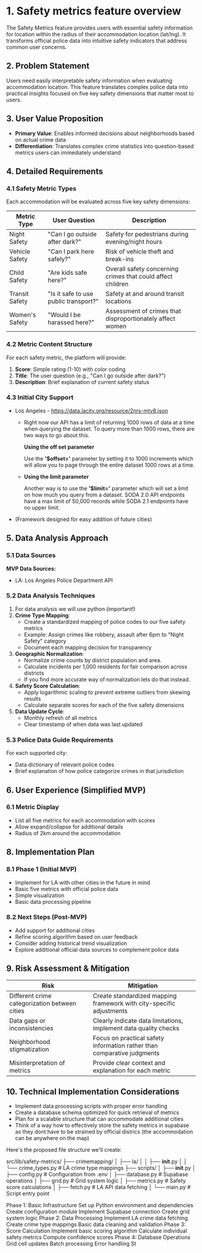 


# 1. Safety metrics feature overview

The Safety Metrics feature provides users with essential safety information for location within the radius of their accommodation location (lat/lng). It transforms official police data into intuitive safety indicators that address common user concerns.

## 2. Problem Statement

Users need easily interpretable safety information when evaluating accommodation location. This feature translates complex police data into practical insights focused on five key safety dimensions that matter most to users.

## 3. User Value Proposition

- **Primary Value**: Enables informed decisions about neighborhoods based on actual crime data
- **Differentiation**: Translates complex crime statistics into question-based metrics users can immediately understand

## 4. Detailed Requirements

### 4.1 Safety Metric Types

Each accommodation will be evaluated across five key safety dimensions:

| Metric Type | User Question | Description |
| --- | --- | --- |
| Night Safety | "Can I go outside after dark?" | Safety for pedestrians during evening/night hours |
| Vehicle Safety | "Can I park here safely?" | Risk of vehicle theft and break-ins |
| Child Safety | "Are kids safe here?" | Overall safety concerning crimes that could affect children |
| Transit Safety | "Is it safe to use public transport?" | Safety at and around transit locations |
| Women's Safety | "Would I be harassed here?" | Assessment of crimes that disproportionately affect women |

### 4.2 Metric Content Structure

For each safety metric, the platform will provide:

1. **Score**: Simple rating (1-10) with color coding
2. **Title**: The user question (e.g., "Can I go outside after dark?")
3. **Description**: Brief explanation of current safety status

### 4.3 Initial City Support

- Los Angeles - https://data.lacity.org/resource/2nrs-mtv8.json
    - Right now our API has a limit of returning 1000 rows of data at a time when querying the dataset. To query more than 1000 rows, there are two ways to go about this.
        
        **Using the off set parameter**
        
        Use the **'$offset='** parameter by setting it to 1000 increments which will allow you to page through the entire dataset 1000 rows at a time.
        
    - **Using the limit parameter**
        
        Another way is to use the **'$limit='** parameter which will set a limit on how much you query from a dataset. SODA 2.0 API endpoints have a max limit of 50,000 records while SODA 2.1 endpoints have no upper limit.
        
- (Framework designed for easy addition of future cities)

## 5. Data Analysis Approach

### 5.1 Data Sources

**MVP Data Sources:**

- LA: Los Angeles Police Department API

### 5.2 Data Analysis Techniques

1. For data analysis we will use python (important!)
2. **Crime Type Mapping**:
    - Create a standardized mapping of police codes to our five safety metrics
    - Example: Assign crimes like robbery, assault after 6pm to "Night Safety" category
    - Document each mapping decision for transparency
3. **Geographic Normalization**:
    - Normalize crime counts by district population and area.
    - Calculate incidents per 1,000 residents for fair comparison across districts
    - If you find more accurate way of normalization lets do that instead.
4. **Safety Score Calculation**:
    - Apply logarithmic scaling to prevent extreme outliers from skewing results
    - Calculate separate scores for each of the five safety dimensions
6. **Data Update Cycle**:
    - Monthly refresh of all metrics
    - Clear timestamp of when data was last updated

### 5.3 Police Data Guide Requirements

For each supported city:

- Data dictionary of relevant police codes
- Brief explanation of how police categorize crimes in that jurisdiction

## 6. User Experience (Simplified MVP)

### 6.1 Metric Display

- List all five metrics for each accommodation with scores
- Allow expand/collapse for additional details
- Radius of 2km around the accommodation

## 8. Implementation Plan

### 8.1 Phase 1 (Initial MVP)

- Implement for LA with other cities in the future in mind
- Basic five metrics with official police data
- Simple visualization
- Basic data processing pipeline

### 8.2 Next Steps (Post-MVP)

- Add support for additional cities
- Refine scoring algorithm based on user feedback
- Consider adding historical trend visualization
- Explore additional official data sources to complement police data

## 9. Risk Assessment & Mitigation

| Risk | Mitigation |
| --- | --- |
| Different crime categorization between cities | Create standardized mapping framework with city-specific adjustments |
| Data gaps or inconsistencies | Clearly indicate data limitations, implement data quality checks |
| Neighborhood stigmatization | Focus on practical safety information rather than comparative judgments |
| Misinterpretation of metrics | Provide clear context and explanation for each metric |

## 10. Technical Implementation Considerations

- Implement data processing scripts with proper error handling
- Create a database schema optimized for quick retrieval of metrics
- Plan for a scalable structure that can accommodate additional cities
- Think of a way how to effectively store the safety metrics in supabase as they dont have to be strained by official districs (the accommodation can be anywhere on the map)


Here's the proposed file structure we'll create:

src/lib/safety-metrics/
├── crimemapping/
│   ├── la/
│   │   ├── __init__.py
│   │   └── crime_types.py      # LA crime type mappings
├── scripts/
│   ├── __init__.py
│   ├── config.py               # Configuration from .env
│   ├── database.py             # Supabase operations
│   ├── grid.py                 # Grid system logic
│   ├── metrics.py              # Safety score calculations
│   ├── fetch.py               # LA API data fetching
│   └── main.py                # Script entry point

Phase 1: Basic Infrastructure
Set up Python environment and dependencies
Create configuration module
Implement Supabase connection
Create grid system logic
Phase 2: Data Processing
Implement LA crime data fetching
Create crime type mappings
Basic data cleaning and validation
Phase 3: Score Calculation
Implement basic scoring algorithm
Calculate individual safety metrics
Compute confidence scores
Phase 4: Database Operations
Grid cell updates
Batch processing
Error handling
St

